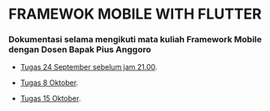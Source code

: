 # FRAMEWOK MOBILE WITH FLUTTER

### Dokumentasi selama mengikuti mata kuliah Framework Mobile dengan Dosen Bapak Pius Anggoro

- [Tugas 24 September sebelum jam 21.00](https://github.com/Picdafi/frameworkmobile/tree/master/Pertemuan3).

- [Tugas 8 Oktober](https://github.com/Picdafi/frameworkmobile/tree/master/Pertemuan5).

- [Tugas 15 Oktober](https://github.com/Picdafi/frameworkmobile/tree/master/Pertemuan6).

